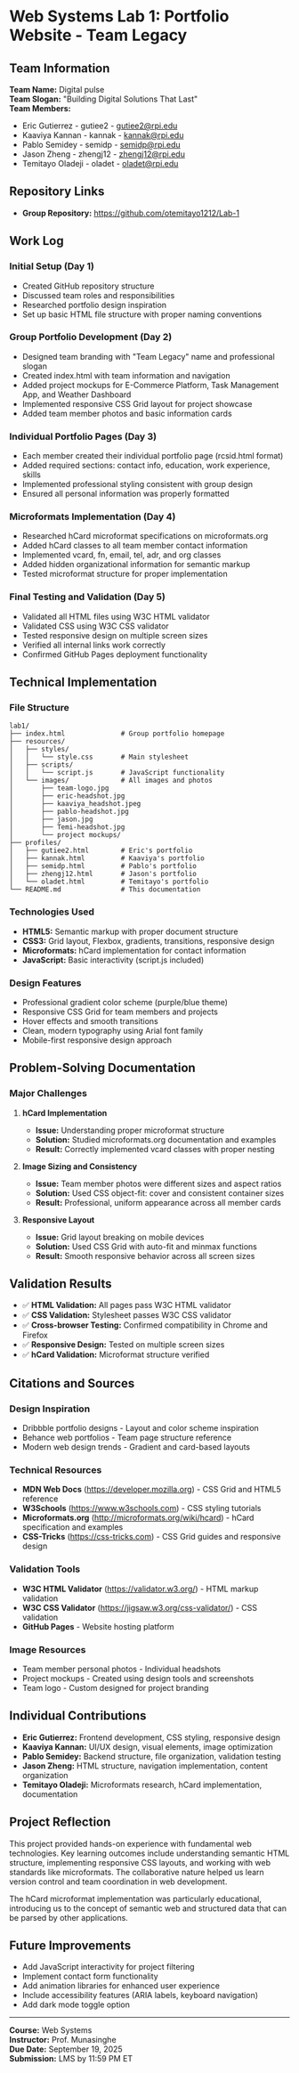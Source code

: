 # Web Systems Lab 1: Portfolio Website - Team Legacy

## Team Information
**Team Name:** Digital pulse  
**Team Slogan:** "Building Digital Solutions That Last"  
**Team Members:**
- Eric Gutierrez - gutiee2 - gutiee2@rpi.edu
- Kaaviya Kannan - kannak - kannak@rpi.edu  
- Pablo Semidey - semidp - semidp@rpi.edu
- Jason Zheng - zhengj12 - zhengj12@rpi.edu
- Temitayo Oladeji - oladet - oladet@rpi.edu

## Repository Links
- **Group Repository:** https://github.com/otemitayo1212/Lab-1

## Work Log

### Initial Setup (Day 1)
- Created GitHub repository structure
- Discussed team roles and responsibilities
- Researched portfolio design inspiration
- Set up basic HTML file structure with proper naming conventions

### Group Portfolio Development (Day 2)
- Designed team branding with "Team Legacy" name and professional slogan
- Created index.html with team information and navigation
- Added project mockups for E-Commerce Platform, Task Management App, and Weather Dashboard
- Implemented responsive CSS Grid layout for project showcase
- Added team member photos and basic information cards

### Individual Portfolio Pages (Day 3)
- Each member created their individual portfolio page (rcsid.html format)
- Added required sections: contact info, education, work experience, skills
- Implemented professional styling consistent with group design
- Ensured all personal information was properly formatted

### Microformats Implementation (Day 4)
- Researched hCard microformat specifications on microformats.org
- Added hCard classes to all team member contact information
- Implemented vcard, fn, email, tel, adr, and org classes
- Added hidden organizational information for semantic markup
- Tested microformat structure for proper implementation

### Final Testing and Validation (Day 5)
- Validated all HTML files using W3C HTML validator
- Validated CSS using W3C CSS validator
- Tested responsive design on multiple screen sizes
- Verified all internal links work correctly
- Confirmed GitHub Pages deployment functionality

## Technical Implementation

### File Structure
```
lab1/
├── index.html              # Group portfolio homepage
├── resources/
│   ├── styles/
│   │   └── style.css       # Main stylesheet
│   ├── scripts/
│   │   └── script.js       # JavaScript functionality
│   └── images/             # All images and photos
│       ├── team-logo.jpg
│       ├── eric-headshot.jpg
│       ├── kaaviya_headshot.jpeg
│       ├── pablo-headshot.jpg
│       ├── jason.jpg
│       ├── Temi-headshot.jpg
│       └── project mockups/
├── profiles/
│   ├── gutiee2.html        # Eric's portfolio
│   ├── kannak.html         # Kaaviya's portfolio
│   ├── semidp.html         # Pablo's portfolio
│   ├── zhengj12.html       # Jason's portfolio
│   └── oladet.html         # Temitayo's portfolio
└── README.md               # This documentation
```

### Technologies Used
- **HTML5:** Semantic markup with proper document structure
- **CSS3:** Grid layout, Flexbox, gradients, transitions, responsive design
- **Microformats:** hCard implementation for contact information
- **JavaScript:** Basic interactivity (script.js included)

### Design Features
- Professional gradient color scheme (purple/blue theme)
- Responsive CSS Grid for team members and projects
- Hover effects and smooth transitions
- Clean, modern typography using Arial font family
- Mobile-first responsive design approach

## Problem-Solving Documentation

### Major Challenges
1. **hCard Implementation**
   - **Issue:** Understanding proper microformat structure
   - **Solution:** Studied microformats.org documentation and examples
   - **Result:** Correctly implemented vcard classes with proper nesting

2. **Image Sizing and Consistency**
   - **Issue:** Team member photos were different sizes and aspect ratios
   - **Solution:** Used CSS object-fit: cover and consistent container sizes
   - **Result:** Professional, uniform appearance across all member cards

3. **Responsive Layout**
   - **Issue:** Grid layout breaking on mobile devices
   - **Solution:** Used CSS Grid with auto-fit and minmax functions
   - **Result:** Smooth responsive behavior across all screen sizes

## Validation Results
- ✅ **HTML Validation:** All pages pass W3C HTML validator
- ✅ **CSS Validation:** Stylesheet passes W3C CSS validator  
- ✅ **Cross-browser Testing:** Confirmed compatibility in Chrome and Firefox
- ✅ **Responsive Design:** Tested on multiple screen sizes
- ✅ **hCard Validation:** Microformat structure verified

## Citations and Sources

### Design Inspiration
- Dribbble portfolio designs - Layout and color scheme inspiration
- Behance web portfolios - Team page structure reference
- Modern web design trends - Gradient and card-based layouts

### Technical Resources
- **MDN Web Docs** (https://developer.mozilla.org) - CSS Grid and HTML5 reference
- **W3Schools** (https://www.w3schools.com) - CSS styling tutorials
- **Microformats.org** (http://microformats.org/wiki/hcard) - hCard specification and examples
- **CSS-Tricks** (https://css-tricks.com) - CSS Grid guides and responsive design

### Validation Tools
- **W3C HTML Validator** (https://validator.w3.org/) - HTML markup validation
- **W3C CSS Validator** (https://jigsaw.w3.org/css-validator/) - CSS validation
- **GitHub Pages** - Website hosting platform

### Image Resources
- Team member personal photos - Individual headshots
- Project mockups - Created using design tools and screenshots
- Team logo - Custom designed for project branding

## Individual Contributions
- **Eric Gutierrez:** Frontend development, CSS styling, responsive design
- **Kaaviya Kannan:** UI/UX design, visual elements, image optimization  
- **Pablo Semidey:** Backend structure, file organization, validation testing
- **Jason Zheng:** HTML structure, navigation implementation, content organization
- **Temitayo Oladeji:** Microformats research, hCard implementation, documentation

## Project Reflection
This project provided hands-on experience with fundamental web technologies. Key learning outcomes include understanding semantic HTML structure, implementing responsive CSS layouts, and working with web standards like microformats. The collaborative nature helped us learn version control and team coordination in web development.

The hCard microformat implementation was particularly educational, introducing us to the concept of semantic web and structured data that can be parsed by other applications.

## Future Improvements
- Add JavaScript interactivity for project filtering
- Implement contact form functionality
- Add animation libraries for enhanced user experience
- Include accessibility features (ARIA labels, keyboard navigation)
- Add dark mode toggle option

---

**Course:** Web Systems  
**Instructor:** Prof. Munasinghe  
**Due Date:** September 19, 2025  
**Submission:** LMS by 11:59 PM ET